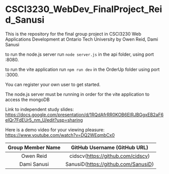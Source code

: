 # CSCI3230_WebDev_FinalProject_Reid_Sanusi

This is the repository for the final group project in CSCI3230 Web Applications Development at Ontario Tech University by Owen Reid, Dami Sanusi


to run the node.js server run ```node server.js``` in the api folder, using port :8080.

to run the vite application run ```npm run dev``` in the OrderUp folder using port :3000.

You can register your own user to get started.

The node.js server must be running in order for the vite application to access the mongoDB

Link to independent study slides: https://docs.google.com/presentation/d/1RQdAfrRR0KOB6EIRJBGgxEB2aF6elQr7FdEUr5_nm_U/edit?usp=sharing 

Here is a demo video for your viewing pleasure: https://www.youtube.com/watch?v=DQ2WEqmbCx0

| Group Member Name | GitHub Username (GitHub URL)|
| :------------------------:|:--------------------------------------:|
| Owen Reid | cidscv(https://github.com/cidscv) |
| Dami Sanusi | SanusiD(https://github.com/SanusiD) |
